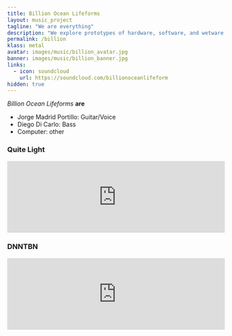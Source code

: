 ```yaml
---
title: Billion Ocean Lifeforms
layout: music_project
tagline: "We are everything"
description: "We explore prototypes of hardware, software, and wetware in the design of a practical water quality sensors."
permalink: /billion
klass: metal
avatar: images/music/billion_avatar.jpg
banner: images/music/billion_banner.jpg
links:
  - icon: soundcloud
    url: https://soundcloud.com/billionoceanlifeform
hidden: true
---
```


*Billion Ocean Lifeforms* **are**
- Jorge Madrid Portillo: Guitar/Voice
- Diego Di Carlo: Bass
- Computer: other

### Quite Light
<iframe width="100%" height="166" scrolling="no" frameborder="no" allow="autoplay" src="https://w.soundcloud.com/player/?url=https%3A//api.soundcloud.com/tracks/298022977&color=%23ff5500&auto_play=false&hide_related=false&show_comments=true&show_user=true&show_reposts=false&show_teaser=true"></iframe>

### DNNTBN
<iframe width="100%" height="166" scrolling="no" frameborder="no" allow="autoplay" src="https://w.soundcloud.com/player/?url=https%3A//api.soundcloud.com/tracks/298011198&color=%23ff5500&auto_play=false&hide_related=false&show_comments=true&show_user=true&show_reposts=false&show_teaser=true"></iframe>